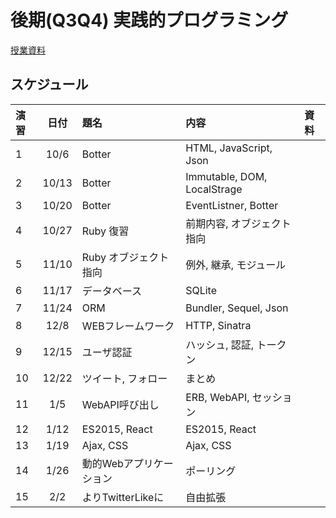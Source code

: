 # 後期(Q3Q4) 実践的プログラミング

[授業資料](https://sccp2016.github.io "授業資料")

## スケジュール

|演習 |日付   |題名                  |内容                             |資料     |
|:---|:-----:|:--------------------|:-------------------------------|:---------|
|1   |10/6   | Botter              | HTML, JavaScript, Json         |          |
|2   |10/13  | Botter              | Immutable, DOM, LocalStrage    |          | 
|3   |10/20  | Botter              | EventListner, Botter           |          |
|4   |10/27  | Ruby 復習            | 前期内容, オブジェクト指向         |          |
|5   |11/10  | Ruby オブジェクト指向  | 例外, 継承, モジュール            |          |
|6   |11/17  | データベース           | SQLite                        |          | 
|7   |11/24  | ORM                  | Bundler, Sequel, Json         |          |
|8   |12/8   | WEBフレームワーク      | HTTP, Sinatra                 |          |
|9   |12/15  | ユーザ認証             | ハッシュ, 認証, トークン         |          |
|10  |12/22  | ツイート, フォロー      | まとめ                         |          |
|11  |1/5    | WebAPI呼び出し        | ERB, WebAPI, セッション         |          |
|12  |1/12   | ES2015, React        | ES2015, React                 |          |
|13  |1/19   | Ajax, CSS            | Ajax, CSS                     |          |
|14  |1/26   | 動的Webアプリケーション | ポーリング                      |          |
|15  |2/2    | よりTwitterLikeに     | 自由拡張                       |          | 

